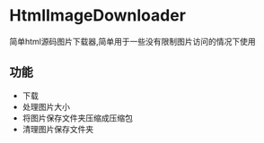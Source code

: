 HtmlImageDownloader
=========================================
简单html源码图片下载器,简单用于一些没有限制图片访问的情况下使用

## 功能
* 下载
* 处理图片大小
* 将图片保存文件夹压缩成压缩包
* 清理图片保存文件夹